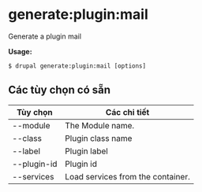 # generate:plugin:mail
Generate a plugin mail

**Usage:**
```
$ drupal generate:plugin:mail [options]
```

## Các tùy chọn có sẵn
Tùy chọn | Các chi tiết
-------|-------------
--module | The Module name.
--class | Plugin class name
--label | Plugin label
--plugin-id | Plugin id
--services | Load services from the container.
